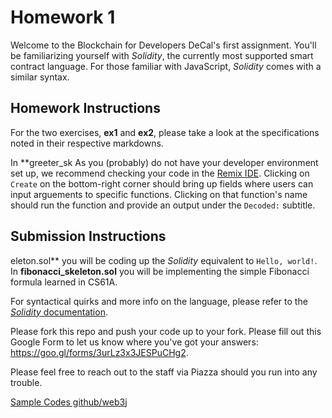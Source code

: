 # Homework 1
Welcome to the Blockchain for Developers DeCal's first assignment. You'll be familiarizing yourself with *Solidity*, the currently most supported smart contract language. For those familiar with JavaScript, *Solidity* comes with a similar syntax.

## Homework Instructions

For the two exercises, **ex1** and **ex2**, please take a look at the specifications noted in their respective markdowns.

In **greeter_sk
As you (probably) do not have your developer environment set up, we recommend checking your code in the [Remix IDE](https://remix.ethereum.org/). Clicking on `Create` on the bottom-right corner should bring up fields where users can input arguements to specific functions. Clicking on that function's name should run the function and provide an output under the `Decoded:` subtitle.

## Submission Instructions
eleton.sol** you will be coding up the *Solidity* equivalent to `Hello, world!`. In **fibonacci_skeleton.sol** you will be implementing the simple Fibonacci formula learned in CS61A.

For syntactical quirks and more info on the language, please refer to the [*Solidity* documentation](https://solidity.readthedocs.io/en/develop/).

Please fork this repo and push your code up to your fork. Please fill out this Google Form to let us know where you've got your answers: https://goo.gl/forms/3urLz3x3JESPuCHg2.

Please feel free to reach out to the staff via Piazza should you run into any trouble.


[Sample Codes github/web3j](https://github.com/web3j/web3j/tree/master/codegen/src/test/resources/solidity)  

